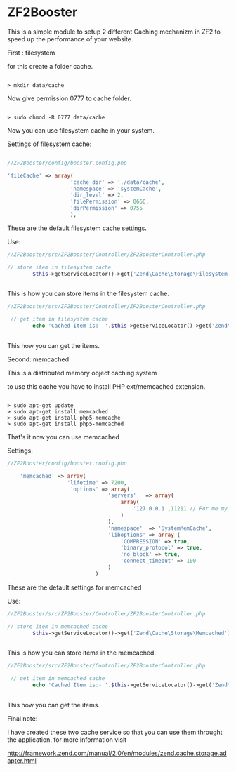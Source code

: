 ZF2Booster
==========

This is a simple module to setup 2 different Caching mechanizm in ZF2 to speed up the performance of your website.

First : filesystem

for this create a folder cache.

```

> mkdir data/cache

```

Now give permission 0777 to cache folder.

```

> sudo chmod -R 0777 data/cache

```

Now you can use filesystem cache in your system.

Settings of filesystem cache:

```php

//ZF2Booster/config/booster.config.php

'fileCache' => array(
                    'cache_dir' => './data/cache',
                    'namespace' => 'systemCache',
                    'dir_level' => 2,
                    'filePermission' => 0666,
                    'dirPermission' => 0755
                    ),

```

These are the default filesystem cache settings.

Use:

```php
//ZF2Booster/src/ZF2Booster/Controller/ZF2BoosterController.php

// store item in filesystem cache
        $this->getServiceLocator()->get('Zend\Cache\Storage\Filesystem')->setItem('foo', 'taxi');
        

```

This is how you can store items in the filesystem cache.

```php
//ZF2Booster/src/ZF2Booster/Controller/ZF2BoosterController.php

 // get item in filesystem cache
        echo 'Cached Item is:- '.$this->getServiceLocator()->get('Zend\Cache\Storage\Filesystem')->getItem('foo');
        

```

This how you can get the items.

Second: memcached

This is a distributed memory object caching system

to use this cache you have to install PHP ext/memcached extension. 

```

> sudo apt-get update
> sudo apt-get install memcached
> sudo apt-get install php5-memcache
> sudo apt-get install php5-memcached

```

That's it now you can use memcached 

Settings:

```php
//ZF2Booster/config/booster.config.php

    'memcached' => array(
    	           'lifetime' => 7200,
                    'options' => array(
                                'servers'   => array(
                                    array(
                                        '127.0.0.1',11211 // For me my localhost is my memcached server.
                                    )
                                ),
                                'namespace'  => 'SystemMemCache',
                                'liboptions' => array (
                                    'COMPRESSION' => true,
                                    'binary_protocol' => true,
                                    'no_block' => true,
                                    'connect_timeout' => 100
                                )
                            )

```
These are the default settings for memcached

Use:


```php
//ZF2Booster/src/ZF2Booster/Controller/ZF2BoosterController.php

// store item in memcached cache
        $this->getServiceLocator()->get('Zend\Cache\Storage\Memcached')->setItem('foo', 'taxi');
        

```

This is how you can store items in the memcached.

```php
//ZF2Booster/src/ZF2Booster/Controller/ZF2BoosterController.php

 // get item in memcached cache
        echo 'Cached Item is:- '.$this->getServiceLocator()->get('Zend\Cache\Storage\Memcached')->getItem('foo');
        

```

This how you can get the items.


Final note:-

I have created these two cache service so that you can use them throught the application. for more information visit 

http://framework.zend.com/manual/2.0/en/modules/zend.cache.storage.adapter.html
